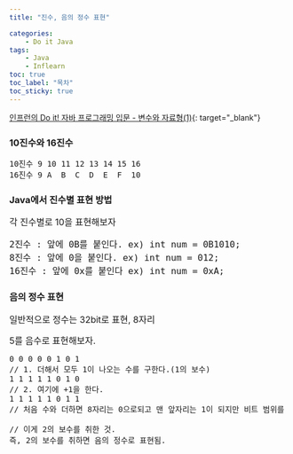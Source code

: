 ```yaml
---
title: "진수, 음의 정수 표현"

categories:
    - Do it Java
tags:
    - Java
    - Inflearn
toc: true
toc_label: "목차"
toc_sticky: true
---
```

[인프런의 Do it! 자바 프로그래밍 입문 - 변수와 자료형(1)](https://www.inflearn.com/course/%EC%9E%90%EB%B0%94-%ED%94%84%EB%A1%9C%EA%B7%B8%EB%9E%98%EB%B0%8D-%EC%9E%85%EB%AC%B8/lecture/18012){: target="_blank"}

### 10진수와 16진수

<pre>
10진수 9 10 11 12 13 14 15 16
16진수 9 A  B  C  D  E  F  10  
</pre>

### Java에서 진수별 표현 방법
<font size="3">각 진수별로 10을 표현해보자</font>
<font size="4">
<pre>
2진수 : 앞에 0B를 붙인다. ex) int num = 0B1010;
8진수 : 앞에 0을 붙인다. ex) int num = 012;
16진수 : 앞에 0x를 붙인다 ex) int num = 0xA;
</pre>
</font>

### 음의 정수 표현
<font size="3">일반적으로 정수는 32bit로 표현, 8자리

5를 음수로 표현해보자.</font>

<pre>
0 0 0 0 0 1 0 1
// 1. 더해서 모두 1이 나오는 수를 구한다.(1의 보수)
1 1 1 1 1 0 1 0
// 2. 여기에 +1을 한다.
1 1 1 1 1 0 1 1 
// 처음 수와 더하면 8자리는 0으로되고 맨 앞자리는 1이 되지만 비트 범위를 넘어가서 truncate 처리 됨.

// 이게 2의 보수를 취한 것.
즉, 2의 보수를 취하면 음의 정수로 표현됨.
</pre>